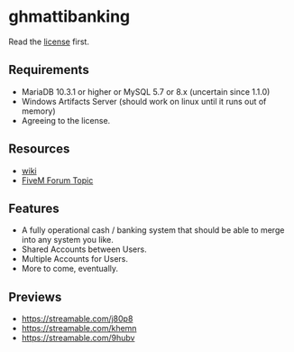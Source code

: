 # ghmattibanking

Read the [license](https://github.com/GHMatti/ghmattibanking/blob/master/license.md) first.

## Requirements
* MariaDB 10.3.1 or higher or MySQL 5.7 or 8.x (uncertain since 1.1.0)
* Windows Artifacts Server (should work on linux until it runs out of memory)
* Agreeing to the license.

## Resources
* [wiki](https://github.com/GHMatti/ghmattibanking/wiki)
* [FiveM Forum Topic](https://forum.fivem.net/t/ghmattibanking/163876)

## Features
* A fully operational cash / banking system that should be able to merge into any system you like.
* Shared Accounts between Users.
* Multiple Accounts for Users.
* More to come, eventually.

## Previews

* https://streamable.com/j80p8
* https://streamable.com/khemn
* https://streamable.com/9hubv
